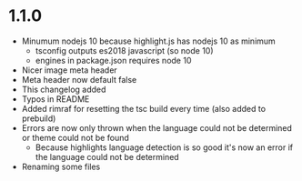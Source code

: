 # 1.1.0
- Minumum nodejs 10 because highlight.js has nodejs 10 as minimum
    - tsconfig outputs es2018 javascript (so node 10)
    - engines in package.json requires node 10
- Nicer image meta header
- Meta header now default false
- This changelog added
- Typos in README
- Added rimraf for resetting the tsc build every time (also added to prebuild)
- Errors are now only thrown when the language could not be determined or theme could not be found
    - Because highlights language detection is so good it's now an error if the language could not be determined
- Renaming some files
